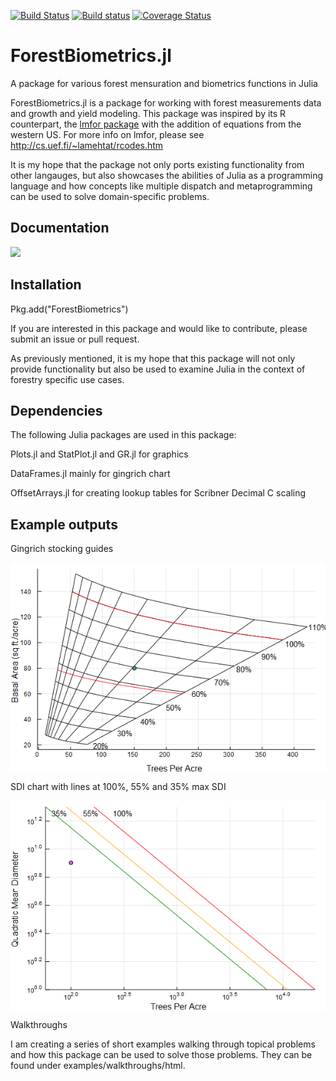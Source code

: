 [![Build Status](https://travis-ci.org/Crghilardi/ForestBiometrics.jl.svg?branch=master)](https://travis-ci.org/Crghilardi/ForestBiometrics.jl)
[![Build status](https://ci.appveyor.com/api/projects/status/ltey9skqhs40let0/branch/master?svg=true)](https://ci.appveyor.com/project/Crghilardi/forestbiometrics-jl/branch/master)
[![Coverage Status](https://coveralls.io/repos/github/Crghilardi/ForestBiometrics.jl/badge.svg?branch=master)](https://coveralls.io/github/Crghilardi/ForestBiometrics.jl?branch=master)


# ForestBiometrics.jl
A package for various forest mensuration and biometrics functions in Julia


ForestBiometrics.jl is a package for working with forest measurements data and growth and yield modeling.
This package was inspired by its R counterpart, the [lmfor package](https://CRAN.R-project.org/package=lmfor) with the addition of equations from the western US. For more info on lmfor, please see http://cs.uef.fi/~lamehtat/rcodes.htm

It is my hope that the package not only ports existing functionality from other langauges, but also showcases the abilities of Julia as a programming language and how concepts like multiple dispatch and metaprogramming can be used to solve domain-specific problems.

## Documentation

[![](https://img.shields.io/badge/docs-latest-blue.svg)](https://crghilardi.github.io/ForestBiometrics.jl/latest)


## Installation

Pkg.add("ForestBiometrics")


If you are interested in this package and would like to contribute, please submit an issue or pull request.

As previously mentioned, it is my hope that this package will not only provide functionality but also be used to examine Julia in the context of forestry specific use cases.

## Dependencies

The following Julia packages are used in this package:

Plots.jl and StatPlot.jl and GR.jl for graphics

DataFrames.jl mainly for gingrich chart

OffsetArrays.jl for creating lookup tables for Scribner Decimal C scaling


## Example outputs

Gingrich stocking guides

<img src="https://raw.githubusercontent.com/Crghilardi/ForestBiometrics.jl/master/examples/Gingrich_chart_example.png" align="middle"  />

SDI chart with lines at 100%, 55% and 35% max SDI

<img src="https://raw.githubusercontent.com/Crghilardi/ForestBiometrics.jl/master/examples/SDI_chart_example.png" align="middle"  />


Walkthroughs

I am creating a series of short examples walking through topical problems and how this package can be used to solve those problems.
They can be found under examples/walkthroughs/html.
